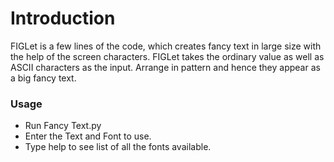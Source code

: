 # Introduction
FIGLet is a few lines of the code, which creates fancy text in large size with the help of the screen characters.
FIGLet takes the ordinary value as well as ASCII characters as the input.
Arrange in pattern and hence they appear as a big fancy text.

### Usage
- Run Fancy Text.py
- Enter the Text and Font to use.
- Type help to see list of all the fonts available.
